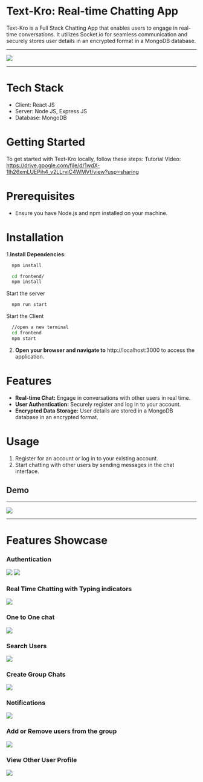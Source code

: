 
# Text-Kro: Real-time Chatting App

Text-Kro is a Full Stack Chatting App that enables users to engage in real-time conversations. It utilizes Socket.io for seamless communication and securely stores user details in an encrypted format in a MongoDB database.

<hr/>

![](./frontend/public/favicon_.png)

<hr/>


# Tech Stack

- Client: React JS
- Server: Node JS, Express JS
- Database: MongoDB

# Getting Started

To get started with Text-Kro locally, follow these steps:
Tutorial Video: https://drive.google.com/file/d/1wdX-1lh26xmLUEPih4_v2LLrvjC4WMVf/view?usp=sharing 

# Prerequisites
- Ensure you have Node.js and npm installed on your machine.

# Installation

1.**Install Dependencies:**

```bash
  npm install
```

```bash
  cd frontend/
  npm install
```

Start the server

```bash
  npm run start
```
Start the Client

```bash
  //open a new terminal
  cd frontend
  npm start
```


2. **Open your browser and navigate to**
http://localhost:3000 to access the application.

# Features
- **Real-time Chat:** Engage in conversations with other users in real time.
- **User Authentication:** Securely register and log in to your account.
- **Encrypted Data Storage:** User details are stored in a MongoDB database in an encrypted format.

# Usage
1. Register for an account or log in to your existing account.
2. Start chatting with other users by sending messages in the chat interface.
  
## Demo

<hr/>

![](./Photos/group.png)

<hr/>
  
# Features Showcase

### Authentication
![](./Photos/login.png)
![](./Photos/signup.png)
### Real Time Chatting with Typing indicators
![](./Photos/realtime.png)
### One to One chat
![](./Photos/mainscreen.png)
### Search Users
![](./Photos/search.png)
### Create Group Chats
![](./Photos/newgrp.png)
### Notifications 
![](./Photos/group.png)
### Add or Remove users from the group
![](./Photos/addrem.png)
### View Other User Profile
![](./Photos/profile.png)


  
